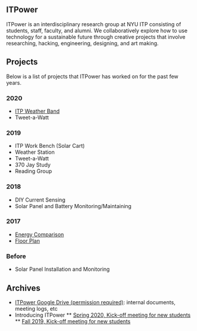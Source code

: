 ## ITPower

ITPower is an interdisciplinary research group at NYU ITP consisting of students, staff, faculty, and alumni. We collaboratively explore how to use technology for a sustainable future through creative projects that involve researching, hacking, engineering, designing, and art making.

## Projects

Below is a list of projects that ITPower has worked on for the past few years.

### 2020
* [ITP Weather Band](https://www.youtube.com/channel/UCe3Dx3kf--1eICcKGkuHcYw)
* Tweet-a-Watt

### 2019
* ITP Work Bench (Solar Cart)
* Weather Station
* Tweet-a-Watt
* 370 Jay Study
* Reading Group

### 2018
* DIY Current Sensing
* Solar Panel and Battery Monitoring/Maintaining

### 2017
* [Energy Comparison](http://itpnyu.github.io/ITPower/EnergyComparison/index.html)
* [Floor Plan](http://itpnyu.github.io/ITPower/FloorPlan/index.html)

### Before
* Solar Panel Installation and Monitoring

## Archives

* [ITPower Google Drive (permission required)](https://drive.google.com/drive/folders/0B_qEYMinFS_FejlkUDZiR3JSM1E?usp=sharing): internal documents, meeting logs, etc
* Introducing ITPower 
** [Spring 2020, Kick-off meeting for new students](https://docs.google.com/presentation/d/1rAN0UewZlUv0FUbhHXeQAonmqp9ORkQW33SSHvaOZ-0/edit?usp=sharing)
** [Fall 2019, Kick-off meeting for new students](https://docs.google.com/presentation/d/1q_RjpaVuEfhgglWfAII8ssxY-gNCeYAw9f6AQ8d8g8s/edit?usp=sharing)

